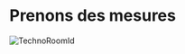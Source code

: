 # Prenons des mesures


![TechnoRoomId](https://github.com/user-attachments/assets/1cf8eff6-b06b-443a-9016-ca032ec2f644)
 

 